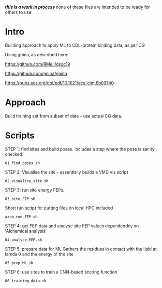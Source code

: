 ***this is a work in process*** 
none of these files are intended to be ready for others to use

Intro
====

Building approach to apply ML to CDL-protein binding data, as per CG

Using gnina, as described here:

https://github.com/RMeli/gsoc19

https://github.com/gnina/gnina

https://pubs.acs.org/doi/pdf/10.1021/acs.jcim.6b00740

Approach
====

Build training set from subset of data - use actual CG data.

Scripts
====

STEP 1: find sites and build poses. 
Includes a step where the pose is sanity checked.
```
01_find_poses.sh
```

STEP 2:
Visualise the site - essentially builds a VMD vis script
```
02_visualise_site.sh
```

STEP 3: run site energy FEPs. 
```
03_site_FEP.sh
```

Short run script for putting files on local HPC included
```
axon_run_FEP.sh 
```

STEP 4: get FEP data and analyse site FEP values
dependendcy on 'Alchemical analysis'
```
04_analyse_FEP.sh
```

STEP 5: prepare data for ML
Gathers the residues in contact with the lipid at lamda 0 and the energy of the site
```
05_prep_ML.sh
```

STEP 6: use sites to train a CNN-based scoring function
```
06_training_data.sh
```
